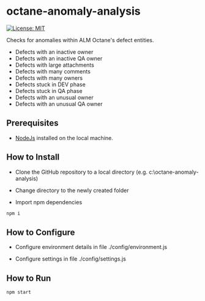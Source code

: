 # octane-anomaly-analysis

[![License: MIT](https://img.shields.io/badge/License-MIT-brightgreen.svg)](https://opensource.org/licenses/MIT)

Checks for anomalies within ALM Octane's defect entities.

* Defects with an inactive owner
* Defects with an inactive QA owner
* Defects with large attachments
* Defects with many comments
* Defects with many owners
* Defects stuck in DEV phase
* Defects stuck in QA phase
* Defects with an unusual owner
* Defects with an unusual QA owner 

## Prerequisites

* [NodeJs](https://nodejs.org/en/) installed on the local machine.

## How to Install

* Clone the GitHub repository to a local directory (e.g. c:\octane-anomaly-analysis\)

* Change directory to the newly created folder 

* Import npm dependencies
```sh
npm i
```

## How to Configure

* Configure environment details in file ./config/environment.js

* Configure settings in file ./config/settings.js

## How to Run
```sh
npm start
```
